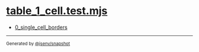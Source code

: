 # [table_1_cell.test.mjs](../table_1_cell.test.mjs)


- [0_single_cell_borders](0_single_cell_borders/0_single_cell_borders.md)

---

<sub>
  Generated by <a href="https://github.com/jsenv/core/tree/main/packages/independent/snapshot">@jsenv/snapshot</a>
</sub>
